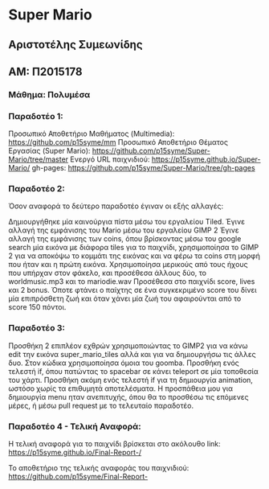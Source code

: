 # Super Mario

## Αριστοτέλης Συμεωνίδης 
## ΑΜ: Π2015178

### Μάθημα: Πολυμέσα

### Παραδοτέο 1:

Προσωπικό Αποθετήριο Μαθήματος (Multimedia): https://github.com/p15syme/mm
Προσωπικό Αποθετήριο Θέματος Εργασίας (Super Mario): https://github.com/p15syme/Super-Mario/tree/master
Ενεργό URL παιχνιδιού: https://p15syme.github.io/Super-Mario/
gh-pages: https://github.com/p15syme/Super-Mario/tree/gh-pages

### Παραδοτέο 2:

Όσον αναφορά το δεύτερο παραδοτέο έγιναν οι εξής αλλαγές:

Δημιουργήθηκε μία καινούργια πίστα μέσω του εργαλείου Tiled.
Έγινε αλλαγή της εμφάνισης του Mario μέσω του εργαλείου GIMP 2
Έγινε αλλαγή της εμφάνισης των coins, όπου βρίσκοντας μέσω του google search μία εικόνα με διάφορα tiles για το παιχνίδι, χρησιμοποίησα
το GIMP 2 για να αποκόψω το κομμάτι της εικόνας και να φέρω τα coins στη μορφή που ήταν και η πρώτη εικόνα.
Χρησιμοποίησα μερικούς από τους ήχους που υπήρχαν στον φάκελο, και προσέθεσα άλλους δύο, το worldmusic.mp3 και το mariodie.wav
Προσέθεσα στο παιχνίδι score, lives και 2 bonus. Όποτε φτάνει ο παίχτης σε ένα συγκεκριμένο score του δίνει μία επιπρόσθετη ζωή
και όταν χάνει μία ζωή του αφαιρούνται από το score 150 πόντοι.

### Παραδοτέο 3:
Προσθήκη 2 επιπλέον εχθρών χρησιμοποιώντας το GIMP2 για να κάνω edit την εικόνα super_mario_tiles αλλά και για να δημιουργήσω τις άλλες δυο.
Στον κώδικα χρησιμοποίησα όμοια του goomba. 
Προσθήκη ενός τελεστή if, όπου πατώντας το spacebar σε κάνει teleport σε μία τοποθεσία του χάρτι.
Προσθήκη ακόμη ενός τελεστή if  για τη δημιουργία animation, ωστόσο χωρίς τα επιθυμητά αποτελέσματα.
Η προσπάθεια μου για δημιουργία menu ηταν ανεπιτυχής, όπου θα το προσθέσω τις επόμενες μέρες, ή μέσω pull request με το τελευταίο παραδοτέο.

### Παραδοτέο 4 - Τελική Αναφορά:

Η τελική αναφορά για το παιχνίδι βρίσκεται στο ακόλουθο link:
https://p15syme.github.io/Final-Report-/

Το αποθετήριο της τελικής αναφοράς του παιχνιδιού:
https://github.com/p15syme/Final-Report-
